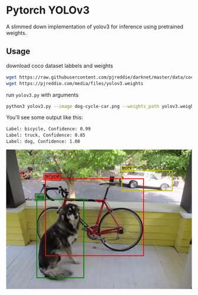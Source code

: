 # Pytorch YOLOv3
A slimmed down implementation of yolov3 for inference using pretrained weights.

## Usage
download coco dataset labbels and weights
```bash
wget https://raw.githubusercontent.com/pjreddie/darknet/master/data/coco.names
wget https://pjreddie.com/media/files/yolov3.weights
```
run ```yolov3.py``` with arguments
```bash
python3 yolov3.py --image dog-cycle-car.png --weights_path yolov3.weights --labels_path coco.names
```
You'll see some output like this:
```bash
Label: bicycle, Confidence: 0.99
Label: truck, Confidence: 0.85
Label: dog, Confidence: 1.00
```

![dog-cycle-car](predictions.png)